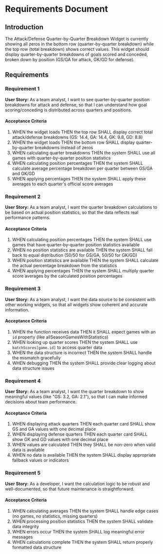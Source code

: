 # Requirements Document

## Introduction

The Attack/Defense Quarter-by-Quarter Breakdown Widget is currently showing all zeros in the bottom row (quarter-by-quarter breakdown) while the top row (total breakdown) shows correct values. This widget should display quarter-by-quarter breakdowns of goals scored and conceded, broken down by position (GS/GA for attack, GK/GD for defense).

## Requirements

### Requirement 1

**User Story:** As a team analyst, I want to see quarter-by-quarter position breakdowns for attack and defense, so that I can understand how goal scoring/conceding is distributed across quarters and positions.

#### Acceptance Criteria

1. WHEN the widget loads THEN the top row SHALL display correct total attack/defense breakdowns (GS: 14.4, GA: 14.4, GK: 9.8, GD: 8.8)
2. WHEN the widget loads THEN the bottom row SHALL display quarter-by-quarter breakdowns instead of zeros
3. WHEN calculating quarter breakdowns THEN the system SHALL use all games with quarter-by-quarter position statistics
4. WHEN calculating position percentages THEN the system SHALL calculate average percentage breakdown per quarter between GS/GA and GK/GD
5. WHEN applying percentages THEN the system SHALL apply these averages to each quarter's official score averages

### Requirement 2

**User Story:** As a team analyst, I want the quarter breakdown calculations to be based on actual position statistics, so that the data reflects real performance patterns.

#### Acceptance Criteria

1. WHEN calculating position percentages THEN the system SHALL use games that have quarter-by-quarter position statistics available
2. WHEN no position statistics are available THEN the system SHALL fall back to equal distribution (50/50 for GS/GA, 50/50 for GK/GD)
3. WHEN position statistics are available THEN the system SHALL calculate the actual percentage breakdown from the statistics
4. WHEN applying percentages THEN the system SHALL multiply quarter score averages by the calculated position percentages

### Requirement 3

**User Story:** As a team analyst, I want the data source to be consistent with other working widgets, so that all widgets show coherent and accurate information.

#### Acceptance Criteria

1. WHEN the function receives data THEN it SHALL expect games with an `id` property (like allSeasonGamesWithStatistics)
2. WHEN looking up quarter scores THEN the system SHALL use `batchScores[game.id]` to access quarter data
3. WHEN the data structure is incorrect THEN the system SHALL handle the mismatch gracefully
4. WHEN debugging THEN the system SHALL provide clear logging about data structure issues

### Requirement 4

**User Story:** As a team analyst, I want the quarter breakdown to show meaningful values (like "GS: 3.2, GA: 2.1"), so that I can make informed decisions about team performance.

#### Acceptance Criteria

1. WHEN displaying attack quarters THEN each quarter card SHALL show GS and GA values with one decimal place
2. WHEN displaying defense quarters THEN each quarter card SHALL show GK and GD values with one decimal place
3. WHEN values are calculated THEN they SHALL be non-zero when valid data is available
4. WHEN no data is available THEN the system SHALL display appropriate fallback values or indicators

### Requirement 5

**User Story:** As a developer, I want the calculation logic to be robust and well-documented, so that future maintenance is straightforward.

#### Acceptance Criteria

1. WHEN calculating averages THEN the system SHALL handle edge cases (no games, no statistics, missing quarters)
2. WHEN processing position statistics THEN the system SHALL validate data integrity
3. WHEN errors occur THEN the system SHALL log meaningful error messages
4. WHEN calculations complete THEN the system SHALL return properly formatted data structure